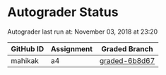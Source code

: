 # Autograder Status
Autograder last run at: November 03, 2018 at 23:20

| GitHub ID | Assignment | Graded Branch |
|-----------|------------|---------------|
| mahikak | a4 | [graded-6b8d67](https://github.com/Fall2018COMP401-001/a4-mahikak/tree/graded-6b8d67) | 
